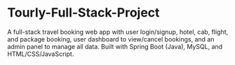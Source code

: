 # Tourly-Full-Stack-Project
A full-stack travel booking web app with user login/signup, hotel, cab, flight, and package booking, user dashboard to view/cancel bookings, and an admin panel to manage all data. Built with Spring Boot (Java), MySQL, and HTML/CSS/JavaScript.
